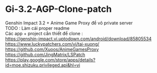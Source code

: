 # Gi-3.2-AGP-Clone-patch
Genshin Impact 3.2 + Anime Game Proxy để vô private server<br/>
TODO : Làm cái proper readme<br/>
Các app + project cần thiết để clone :<br/>
https://genshin-impact.vi.uptodown.com/android/download/85805534<br/>
https://www.luckypatchers.com/vi/tai-xuong/<br/>
https://github.com/Xuoos/AnimeGamesProxy<br/>
https://github.com/JingMatrix/LSPatch<br/>
https://play.google.com/store/apps/details?id=moe.shizuku.privileged.api&hl=vi<br/>
